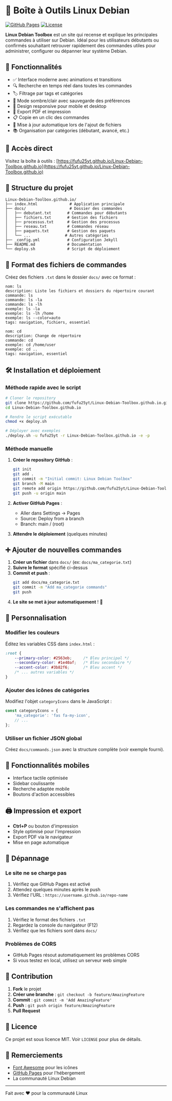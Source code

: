 # 🐧 Boîte à Outils Linux Debian

[![GitHub Pages](https://img.shields.io/badge/GitHub-Pages-blue)](https://fufu25yt.github.io/Linux-Debian-Toolbox.github.io)
[![License](https://img.shields.io/badge/License-MIT-green)](LICENSE)

**Linux Debian Toolbox** est un site qui recense et explique les principales commandes à utiliser sur Debian. Idéal pour les utilisateurs débutants ou confirmés souhaitant retrouver rapidement des commandes utiles pour administrer, configurer ou dépanner leur système Debian.

## 🌟 Fonctionnalités

- ✅ Interface moderne avec animations et transitions
- 🔍 Recherche en temps réel dans toutes les commandes
- 🏷️ Filtrage par tags et catégories
- 🌙 Mode sombre/clair avec sauvegarde des préférences
- 📱 Design responsive pour mobile et desktop
- 📄 Export PDF et impression
- 📋 Copie en un clic des commandes
- 🔄 Mise à jour automatique lors de l'ajout de fichiers
- 📚 Organisation par catégories (débutant, avancé, etc.)

## 🚀 Accès direct

Visitez la boîte à outils : [https://fufu25yt.github.io/Linux-Debian-Toolbox.github.io](https://fufu25yt.github.io/Linux-Debian-Toolbox.github.io)

## 📁 Structure du projet

```
Linux-Debian-Toolbox.github.io/
├── index.html              # Application principale
├── docs/                   # Dossier des commandes
│   ├── debutant.txt       # Commandes pour débutants
│   ├── fichiers.txt       # Gestion des fichiers
│   ├── processus.txt      # Gestion des processus
│   ├── reseau.txt         # Commandes réseau
│   ├── paquets.txt        # Gestion des paquets
│   └── ...               # Autres catégories
├── _config.yml            # Configuration Jekyll
├── README.md              # Documentation
└── deploy.sh              # Script de déploiement
```

## 📝 Format des fichiers de commandes

Créez des fichiers `.txt` dans le dossier `docs/` avec ce format :

```
nom: ls
description: Liste les fichiers et dossiers du répertoire courant
commande: ls
commande: ls -la
commande: ls -lh
exemple: ls -la
exemple: ls -lh /home
exemple: ls --color=auto
tags: navigation, fichiers, essentiel

nom: cd
description: Change de répertoire
commande: cd
exemple: cd /home/user
exemple: cd ..
tags: navigation, essentiel
```

## 🛠️ Installation et déploiement

### Méthode rapide avec le script

```bash
# Cloner le repository
git clone https://github.com/fufu25yt/Linux-Debian-Toolbox.github.io.git
cd Linux-Debian-Toolbox.github.io

# Rendre le script exécutable
chmod +x deploy.sh

# Déployer avec exemples
./deploy.sh -u fufu25yt -r Linux-Debian-Toolbox.github.io -e -p
```

### Méthode manuelle

1. **Créer le repository GitHub** :
   ```bash
   git init
   git add .
   git commit -m "Initial commit: Linux Debian Toolbox"
   git branch -M main
   git remote add origin https://github.com/fufu25yt/Linux-Debian-Toolbox.github.io.git
   git push -u origin main
   ```

2. **Activer GitHub Pages** :
   - Aller dans Settings → Pages
   - Source: Deploy from a branch
   - Branch: main / (root)

3. **Attendre le déploiement** (quelques minutes)

## ➕ Ajouter de nouvelles commandes

1. **Créer un fichier** dans `docs/` (ex: `docs/ma_categorie.txt`)
2. **Suivre le format** spécifié ci-dessus
3. **Commit et push** :
   ```bash
   git add docs/ma_categorie.txt
   git commit -m "Add ma_categorie commands"
   git push
   ```
4. **Le site se met à jour automatiquement** ! 🎉

## 🎨 Personnalisation

### Modifier les couleurs
Éditez les variables CSS dans `index.html` :

```css
:root {
    --primary-color: #2563eb;     /* Bleu principal */
    --secondary-color: #1e40af;   /* Bleu secondaire */
    --accent-color: #3b82f6;      /* Bleu accent */
    /* ... autres variables */
}
```

### Ajouter des icônes de catégories
Modifiez l'objet `categoryIcons` dans le JavaScript :

```javascript
const categoryIcons = {
    'ma_categorie': 'fas fa-my-icon',
    // ...
};
```

### Utiliser un fichier JSON global
Créez `docs/commands.json` avec la structure complète (voir exemple fourni).

## 📱 Fonctionnalités mobiles

- Interface tactile optimisée
- Sidebar coulissante
- Recherche adaptée mobile
- Boutons d'action accessibles

## 🖨️ Impression et export

- **Ctrl+P** ou bouton d'impression
- Style optimisé pour l'impression
- Export PDF via le navigateur
- Mise en page automatique

## 🔧 Dépannage

### Le site ne se charge pas
1. Vérifiez que GitHub Pages est activé
2. Attendez quelques minutes après le push
3. Vérifiez l'URL : `https://username.github.io/repo-name`

### Les commandes ne s'affichent pas
1. Vérifiez le format des fichiers `.txt`
2. Regardez la console du navigateur (F12)
3. Vérifiez que les fichiers sont dans `docs/`

### Problèmes de CORS
- GitHub Pages résout automatiquement les problèmes CORS
- Si vous testez en local, utilisez un serveur web simple

## 🤝 Contribution

1. **Fork** le projet
2. **Créer une branche** : `git checkout -b feature/AmazingFeature`
3. **Commit** : `git commit -m 'Add AmazingFeature'`
4. **Push** : `git push origin feature/AmazingFeature`
5. **Pull Request**

## 📄 Licence

Ce projet est sous licence MIT. Voir `LICENSE` pour plus de détails.

## 🙏 Remerciements

- [Font Awesome](https://fontawesome.com/) pour les icônes
- [GitHub Pages](https://pages.github.com/) pour l'hébergement
- La communauté Linux Debian

---

Fait avec ❤️ pour la communauté Linux
